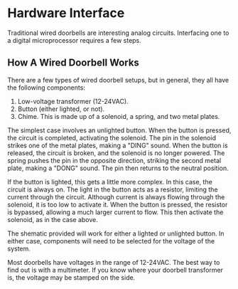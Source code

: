 Hardware Interface
==================

Traditional wired doorbells are interesting analog circuits. Interfacing one to a digital microprocessor requires a few steps.


How A Wired Doorbell Works
--------------------------

There are a few types of wired doorbell setups, but in general, they all have the
following components:

1. Low-voltage transformer (12-24VAC).
2. Button (either lighted, or not).
3. Chime. This is made up of a solenoid, a spring, and two metal plates.

The simplest case involves an unlighted button. When the button is pressed, the circuit is completed, activating the solenoid. The pin in the solenoid strikes one of the metal plates, making a "DING" sound. When the button is released, the circuit is broken, and the solenoid is no longer powered. The spring pushes the pin in the opposite direction, striking the second metal plate, making a "DONG" sound. The pin then returns to the
neutral position.

If the button is lighted, this gets a little more complex. In this case, the circuit is always on. The light in the button acts as a resistor, limiting the current through the circuit. Although current is always flowing through the solenoid, it is too low to
activate it. When the button is pressed, the resistor is bypassed, allowing a much larger current to flow. This then activate the solenoid, as in the case above.

The shematic provided will work for either a lighted or unlighted button. In either
case, components will need to be selected for the voltage of the system.

Most doorbells have voltages in the range of 12-24VAC. The best way to find out is with a
multimeter. If you know where your doorbell transformer is, the voltage may be stamped
on the side.
